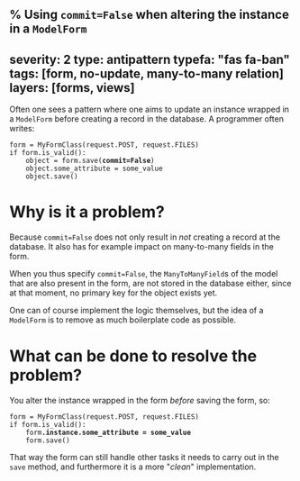 % Using `commit=False` when altering the instance in a `ModelForm`
---
severity: 2
type: antipattern
typefa: "fas fa-ban"
tags: [form, no-update, many-to-many relation]
layers: [forms, views]
---

Often one sees a pattern where one aims to update an instance wrapped in a
`ModelForm` before creating a record in the database. A programmer often writes:

<pre class="python"><code>form = MyFormClass(request.POST, request.FILES)
if form.is_valid():
    object = form.save(<b>commit=False</b>)
    object.some_attribute = some_value
    object.save()</code></pre>

# Why is it a problem?

Because `commit=False` does not only result in *not* creating a record at the
database. It also has for example impact on many-to-many fields in the form.

When you thus specify `commit=False`, the `ManyToManyField`s of the model that
are also present in the form, are not stored in the database either, since at
that moment, no primary key for the object exists yet.

One can of course implement the logic themselves, but the idea of a `ModelForm`
is to remove as much boilerplate code as possible.


# What can be done to resolve the problem?

You alter the instance wrapped in the form *before* saving the form, so:

<pre class="python"><code>form = MyFormClass(request.POST, request.FILES)
if form.is_valid():
    form<b>.instance.some_attribute = some_value</b>
    form.save()</code></pre>

That way the form can still handle other tasks it needs to carry out in the
`save` method, and furthermore it is a more "*clean*" implementation.
